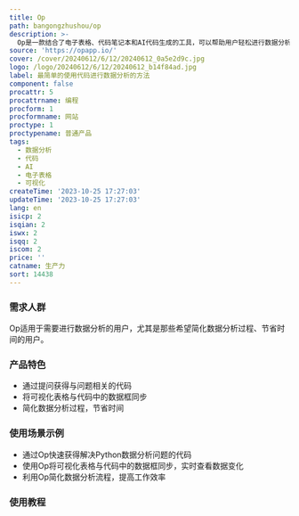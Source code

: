 ```yaml
---
title: Op
path: bangongzhushou/op
description: >-
  Op是一款结合了电子表格、代码笔记本和AI代码生成的工具，可以帮助用户轻松进行数据分析，省去与pandas库的纠缠。它可以让用户通过提问的方式，快速获得与问题相关的代码。Op还可以将可视化表格与代码中的数据框同步，让用户始终了解数据的情况。Op提供免费试用，无需信用卡。
source: 'https://opapp.io/'
cover: /cover/20240612/6/12/20240612_0a5e2d9c.jpg
logo: /logo/20240612/6/12/20240612_b14f84ad.jpg
label: 最简单的使用代码进行数据分析的方法
component: false
procattr: 5
procattrname: 编程
procform: 1
procformname: 网站
proctype: 1
proctypename: 普通产品
tags:
  - 数据分析
  - 代码
  - AI
  - 电子表格
  - 可视化
createTime: '2023-10-25 17:27:03'
updateTime: '2023-10-25 17:27:03'
lang: en
isicp: 2
isqian: 2
iswx: 2
isqq: 2
iscom: 2
price: ''
catname: 生产力
sort: 14438
---
```




### 需求人群
Op适用于需要进行数据分析的用户，尤其是那些希望简化数据分析过程、节省时间的用户。

### 产品特色
- 通过提问获得与问题相关的代码
- 将可视化表格与代码中的数据框同步
- 简化数据分析过程，节省时间

### 使用场景示例
- 通过Op快速获得解决Python数据分析问题的代码
- 使用Op将可视化表格与代码中的数据框同步，实时查看数据变化
- 利用Op简化数据分析流程，提高工作效率

### 使用教程


  
